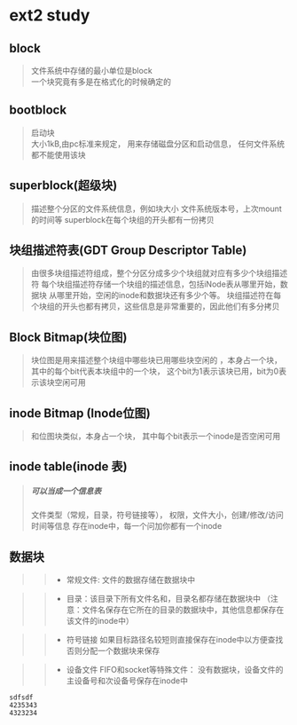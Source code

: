 # ext2 study

## block
>文件系统中存储的最小单位是block<br>
> 一个块究竟有多是在格式化的时候确定的<br>
> 
## bootblock
>启动块<br>
> 大小1kB,由pc标准来规定，
> 用来存储磁盘分区和启动信息，
> 任何文件系统都不能使用该块

## superblock(超级块)
>描述整个分区的文件系统信息，例如块大小
> 文件系统版本号，上次mount的时间等
> superblock在每个块组的开头都有一份拷贝
> 


## 块组描述符表(GDT Group Descriptor Table)

>由很多块组描述符组成，整个分区分成多少个块组就对应有多少个块组描述符
>每个块组描述符存储一个块组的描述信息，包括iNode表从哪里开始，数据块
>从哪里开始，空闲的inode和数据块还有多少个等。
>块组描述符在每个块组的开头也都有拷贝，这些信息是非常重要的，因此他们有多分拷贝

## Block Bitmap(块位图)
>块位图是用来描述整个块组中哪些块已用哪些块空闲的
> ，本身占一个块，其中的每个bit代表本块组中的一个块，
> 这个bit为1表示该块已用，bit为0表示该块空闲可用

## inode Bitmap (Inode位图)
>和位图块类似，本身占一个块，
> 其中每个bit表示一个inode是否空闲可用

## inode table(inode 表)
> ##### 可以当成一个信息表<br>
> 文件类型（常规，目录，符号链接等），
> 权限，文件大小，创建/修改/访问时间等信息
> 存在inode中，每一个问加你都有一个inode

## 数据块
>
>> * 常规文件: 文件的数据存储在数据块中

>> * 目录：该目录下所有文件名和，目录名都存储在数据块中
>> （注意：文件名保存在它所在的目录的数据块中，其他信息都保存在该文件的inode中）

>> * 符号链接 如果目标路径名较短则直接保存在inode中以方便查找
>> 否则分配一个数据块来保存

>> * 设备文件 FIFO和socket等特殊文件：
>> 没有数据块，设备文件的主设备号和次设备号保存在inode中


```
sdfsdf
4235343
4323234
```

